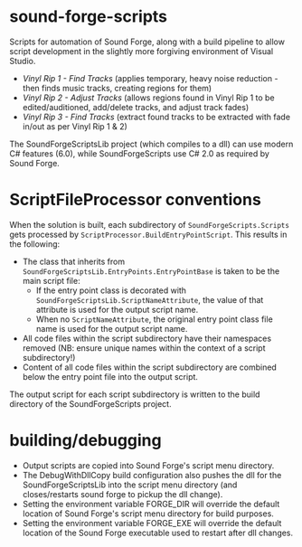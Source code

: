 # sound-forge-scripts

Scripts for automation of Sound Forge, along with a build pipeline to allow script development in the slightly more forgiving environment of Visual Studio.

* *Vinyl Rip 1 - Find Tracks* (applies temporary, heavy noise reduction - then finds music tracks, creating regions for them)
* *Vinyl Rip 2 - Adjust Tracks* (allows regions found in Vinyl Rip 1 to be edited/auditioned, add/delete tracks, and adjust track fades)
* *Vinyl Rip 3 - Find Tracks* (extract found tracks to be extracted with fade in/out as per Vinyl Rip 1 & 2)

The SoundForgeScriptsLib project (which compiles to a dll) can use modern C# features (6.0), while SoundForgeScripts use C# 2.0 as required by Sound Forge.

# ScriptFileProcessor conventions

When the solution is built, each subdirectory of `SoundForgeScripts.Scripts` gets processed by `ScriptProcessor.BuildEntryPointScript`.  This results in the following:

* The class that inherits from `SoundForgeScriptsLib.EntryPoints.EntryPointBase` is taken to be the main script file:
	* If the entry point class is decorated with `SoundForgeScriptsLib.ScriptNameAttribute`, the value of that attribute is used for the output script name.
	* When no `ScriptNameAttribute`, the original entry point class file name is used for the output script name.
* All code files within the script subdirectory have their namespaces removed (NB: ensure unique names within the context of a script subdirectory!)
* Content of all code files within the script subdirectory are combined below the entry point file into the output script.

The output script for each script subdirectory is written to the build directory of the SoundForgeScripts project.


# building/debugging

* Output scripts are copied into Sound Forge's script menu directory.
* The DebugWithDllCopy build configuration also pushes the dll for the SoundForgeScriptsLib into the script menu directory (and closes/restarts sound forge to pickup the dll change).
* Setting the environment variable FORGE_DIR will override the default location of Sound Forge's script menu directory for build purposes.
* Setting the environment variable FORGE_EXE will override the default location of the Sound Forge executable used to restart after dll changes.
